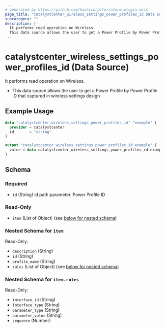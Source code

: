 ```yaml
---
# generated by https://github.com/hashicorp/terraform-plugin-docs
page_title: "catalystcenter_wireless_settings_power_profiles_id Data Source - terraform-provider-catalystcenter"
subcategory: ""
description: |-
  It performs read operation on Wireless.
  This data source allows the user to get a Power Profile by Power Profile ID that captured in wireless settings design
---
```


# catalystcenter_wireless_settings_power_profiles_id (Data Source)

It performs read operation on Wireless.

- This data source allows the user to get a Power Profile by Power Profile ID that captured in wireless settings design

## Example Usage

```terraform
data "catalystcenter_wireless_settings_power_profiles_id" "example" {
  provider = catalystcenter
  id       = "string"
}

output "catalystcenter_wireless_settings_power_profiles_id_example" {
  value = data.catalystcenter_wireless_settings_power_profiles_id.example.item
}
```

<!-- schema generated by tfplugindocs -->
## Schema

### Required

- `id` (String) id path parameter. Power Profile ID

### Read-Only

- `item` (List of Object) (see [below for nested schema](#nestedatt--item))

<a id="nestedatt--item"></a>
### Nested Schema for `item`

Read-Only:

- `description` (String)
- `id` (String)
- `profile_name` (String)
- `rules` (List of Object) (see [below for nested schema](#nestedobjatt--item--rules))

<a id="nestedobjatt--item--rules"></a>
### Nested Schema for `item.rules`

Read-Only:

- `interface_id` (String)
- `interface_type` (String)
- `parameter_type` (String)
- `parameter_value` (String)
- `sequence` (Number)
